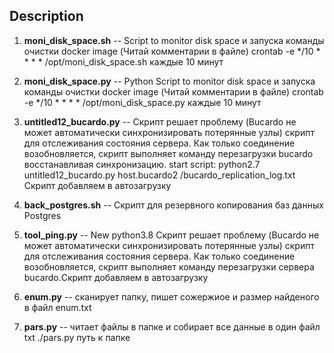 ## Description 

1. **moni_disk_space.sh** -- Script to monitor disk space и запуска команды очистки docker image (Читай комментарии в файле)
crontab -e 
*/10 * * * * /opt/moni_disk_space.sh каждые 10 минут

1. **moni_disk_space.py** -- Python Script to monitor disk space и запуска команды очистки docker image (Читай комментарии в файле)
crontab -e 
*/10 * * * * /opt/moni_disk_space.py каждые 10 минут

1. **untitled12_bucardo.py** -- Скрипт решает проблему (Bucardo не может автоматически синхронизировать потерянные узлы) скрипт для отслеживания состояния сервера. Как только соединение возобновляется, скрипт выполняет команду перезагрузки bucardo восстанавливая синхронизацию.
start script: python2.7 untitled12_bucardo.py host.bucardo2 /bucardo_replication_log.txt
Скрипт добавляем в автозагрузку

1. **back_postgres.sh** -- Скрипт для резервного копирования баз данных Postgres 

1. **tool_ping.py** -- New python3.8 Скрипт решает проблему (Bucardo не может автоматически синхронизировать потерянные узлы) скрипт для отслеживания состояния сервера. Как только соединение возобновляется, скрипт выполняет команду перезагрузки сервера bucardo.Скрипт добавляем в автозагрузку
1. **enum.py** -- сканирует папку, пишет сожержиое и размер найденого в файл enum.txt 

1. **pars.py** -- читает файлы в папке и собирает все данные в один файл txt 
./pars.py путь к папке
